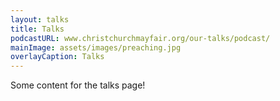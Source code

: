 ```yaml
---
layout: talks
title: Talks
podcastURL: www.christchurchmayfair.org/our-talks/podcast/
mainImage: assets/images/preaching.jpg
overlayCaption: Talks
---
```

Some content for the talks page!
